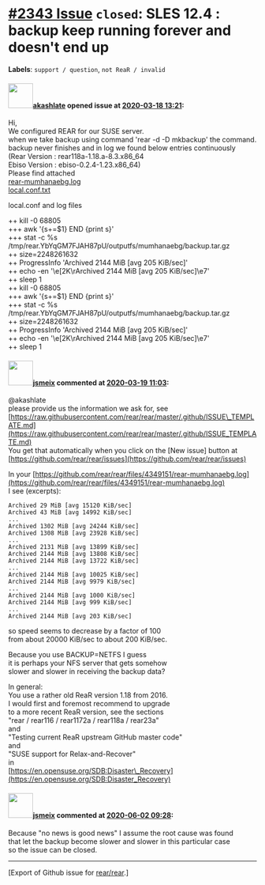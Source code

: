 [\#2343 Issue](https://github.com/rear/rear/issues/2343) `closed`: SLES 12.4 : backup keep running forever and doesn't end up
=============================================================================================================================

**Labels**: `support / question`, `not ReaR / invalid`

#### <img src="https://avatars.githubusercontent.com/u/62339787?v=4" width="50">[akashlate](https://github.com/akashlate) opened issue at [2020-03-18 13:21](https://github.com/rear/rear/issues/2343):

Hi,  
We configured REAR for our SUSE server.  
when we take backup using command 'rear -d -D mkbackup' the command.
backup never finishes and in log we found below entries continuously  
(Rear Version : rear118a-1.18.a-8.3.x86\_64  
Ebiso Version : ebiso-0.2.4-1.23.x86\_64)  
Please find attached  
[rear-mumhanaebg.log](https://github.com/rear/rear/files/4349151/rear-mumhanaebg.log)  
[local.conf.txt](https://github.com/rear/rear/files/4349153/local.conf.txt)

local.conf and log files

++ kill -0 68805  
+++ awk '{s+=$1} END {print s}'  
+++ stat -c %s
/tmp/rear.YbYqGM7FJAH87pU/outputfs/mumhanaebg/backup.tar.gz  
++ size=2248261632  
++ ProgressInfo 'Archived 2144 MiB \[avg 205 KiB/sec\]'  
++ echo -en '\\e\[2K\\rArchived 2144 MiB \[avg 205 KiB/sec\]\\e7'  
++ sleep 1  
++ kill -0 68805  
+++ awk '{s+=$1} END {print s}'  
+++ stat -c %s
/tmp/rear.YbYqGM7FJAH87pU/outputfs/mumhanaebg/backup.tar.gz  
++ size=2248261632  
++ ProgressInfo 'Archived 2144 MiB \[avg 205 KiB/sec\]'  
++ echo -en '\\e\[2K\\rArchived 2144 MiB \[avg 205 KiB/sec\]\\e7'  
++ sleep 1

#### <img src="https://avatars.githubusercontent.com/u/1788608?u=925fc54e2ce01551392622446ece427f51e2f0ce&v=4" width="50">[jsmeix](https://github.com/jsmeix) commented at [2020-03-19 11:03](https://github.com/rear/rear/issues/2343#issuecomment-601118714):

@akashlate  
please provide us the information we ask for, see  
[https://raw.githubusercontent.com/rear/rear/master/.github/ISSUE\_TEMPLATE.md](https://raw.githubusercontent.com/rear/rear/master/.github/ISSUE_TEMPLATE.md)  
You get that automatically when you click on the \[New issue\] button
at  
[https://github.com/rear/rear/issues](https://github.com/rear/rear/issues)

In your
[https://github.com/rear/rear/files/4349151/rear-mumhanaebg.log](https://github.com/rear/rear/files/4349151/rear-mumhanaebg.log)  
I see (excerpts):

    Archived 29 MiB [avg 15120 KiB/sec]
    Archived 43 MiB [avg 14992 KiB/sec]
    ...
    Archived 1302 MiB [avg 24244 KiB/sec]
    Archived 1308 MiB [avg 23928 KiB/sec]
    ...
    Archived 2131 MiB [avg 13899 KiB/sec]
    Archived 2144 MiB [avg 13808 KiB/sec]
    Archived 2144 MiB [avg 13722 KiB/sec]
    ...
    Archived 2144 MiB [avg 10025 KiB/sec]
    Archived 2144 MiB [avg 9979 KiB/sec]
    ...
    Archived 2144 MiB [avg 1000 KiB/sec]
    Archived 2144 MiB [avg 999 KiB/sec]
    ...
    Archived 2144 MiB [avg 203 KiB/sec]

so speed seems to decrease by a factor of 100  
from about 20000 KiB/sec to about 200 KiB/sec.

Because you use BACKUP=NETFS I guess  
it is perhaps your NFS server that gets somehow  
slower and slower in receiving the backup data?

In general:  
You use a rather old ReaR version 1.18 from 2016.  
I would first and foremost recommend to upgrade  
to a more recent ReaR version, see the sections  
"rear / rear116 / rear1172a / rear118a / rear23a"  
and  
"Testing current ReaR upstream GitHub master code"  
and  
"SUSE support for Relax-and-Recover"  
in  
[https://en.opensuse.org/SDB:Disaster\_Recovery](https://en.opensuse.org/SDB:Disaster_Recovery)

#### <img src="https://avatars.githubusercontent.com/u/1788608?u=925fc54e2ce01551392622446ece427f51e2f0ce&v=4" width="50">[jsmeix](https://github.com/jsmeix) commented at [2020-06-02 09:28](https://github.com/rear/rear/issues/2343#issuecomment-637415476):

Because "no news is good news" I assume the root cause was found  
that let the backup become slower and slower in this particular case  
so the issue can be closed.

------------------------------------------------------------------------

\[Export of Github issue for
[rear/rear](https://github.com/rear/rear).\]
